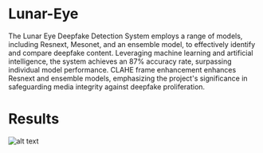 # Lunar-Eye

The Lunar Eye Deepfake Detection System employs a range of models, including Resnext, Mesonet, and an ensemble model, to effectively identify and compare deepfake content. Leveraging machine learning and artificial intelligence, the system achieves an 87% accuracy rate, surpassing individual model performance. CLAHE frame enhancement enhances Resnext and ensemble models, emphasizing the project's significance in safeguarding media integrity against deepfake proliferation.

# Results
![alt text](https://github.com/[the-xipher]/[Lunar-Eye]/blob/[main]/results/mesonetbase.jpg?raw=true)

